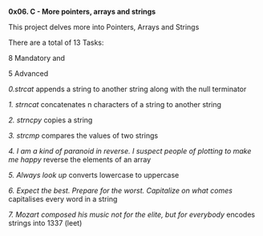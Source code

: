 **0x06. C - More pointers, arrays and strings**

This project delves more into Pointers, Arrays and Strings

There are a total of 13 Tasks:

8 Mandatory and

5 Advanced

*0.strcat* appends a string to another string along with the null terminator

*1. strncat* concatenates n characters of a string to another string

*2. strncpy* copies a string

*3. strcmp* compares the values of two strings

*4. I am a kind of paranoid in reverse. I suspect people of plotting to make me happy* reverse the elements of an array

*5. Always look up* converts lowercase to uppercase

*6. Expect the best. Prepare for the worst. Capitalize on what comes* capitalises every word in a string

*7. Mozart composed his music not for the elite, but for everybody* encodes strings into 1337 (leet)


